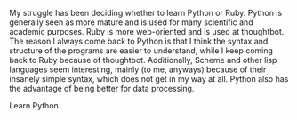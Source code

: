 My struggle has been deciding whether to learn Python or Ruby.  Python is
generally seen as more mature and is used for many scientific and academic
purposes.  Ruby is more web-oriented and is used at thoughtbot.  The reason I
always come back to Python is that I think the syntax and structure of the
programs are easier to understand, while I keep coming back to Ruby because of
thoughtbot.  Additionally, Scheme and other lisp languages seem interesting,
mainly (to me, anyways) because of their insanely simple syntax, which does
not get in my way at all.  Python also has the advantage of being better for
data processing.

Learn Python.
